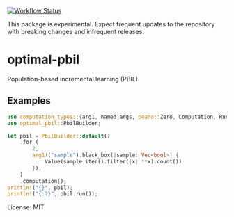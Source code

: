 [![Workflow Status](https://github.com/justinlovinger/optimal-rs/workflows/build/badge.svg)](https://github.com/justinlovinger/optimal-rs/actions?query=workflow%3A%22build%22)

This package is experimental.
Expect frequent updates to the repository
with breaking changes
and infrequent releases.

# optimal-pbil

Population-based incremental learning (PBIL).

## Examples

```rust
use computation_types::{arg1, named_args, peano::Zero, Computation, Run, Value};
use optimal_pbil::PbilBuilder;

let pbil = PbilBuilder::default()
    .for_(
        2,
        arg1!("sample").black_box(|sample: Vec<bool>| {
            Value(sample.iter().filter(|x| **x).count())
        }),
    )
    .computation();
println!("{}", pbil);
println!("{:?}", pbil.run());
```

License: MIT
